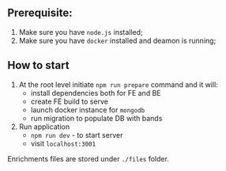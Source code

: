 ## Prerequisite:
1. Make sure you have `node.js` installed;
2. Make sure you have `docker` installed and deamon is running;

## How to start
1. At the root level initiate `npm run prepare` command and it will:
    - install dependencies both for FE and BE
    - create FE build to serve
    - launch docker instance for `mongodb`
    - run migration to populate DB with bands
2. Run application
    - `npm run dev` - to start server
    - visit `localhost:3001`

Enrichments files are stored under `./files` folder.